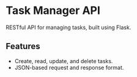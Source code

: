 # Task Manager API

RESTful API for managing tasks, built using Flask.

## Features
- Create, read, update, and delete tasks.
- JSON-based request and response format.
